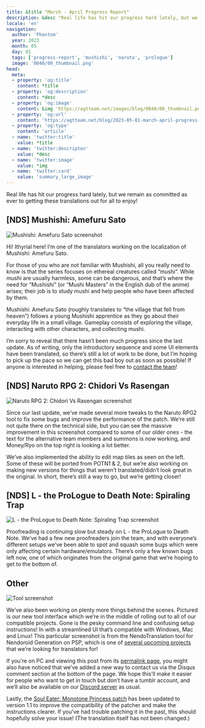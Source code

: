 ```yaml
---
title: &title "March - April Progress Report"
description: &desc "Real life has hit our progress hard lately, but we remain as committed as ever to getting these translations out for all to enjoy!"
locale: 'en'
navigation:
  author: 'Phantom'
  year: 2023
  month: 05
  day: 01
  tags: ['progress-report', 'mushishi', 'naruto', 'prologue']
  image: '0040/00_thumbnail.png'
head:
  meta:
  - property: 'og:title'
    content: *title
  - property: 'og:description'
    content: *desc
  - property: 'og:image'
    content: &img 'https://agtteam.net/images/blog/0040/00_thumbnail.png'
  - property: 'og:url'
    content: 'https://agtteam.net/blog/2023-05-01-march-april-progress-report'
  - property: 'og:type'
    content: 'article'
  - name: 'twitter:title'
    value: *title
  - name: 'twitter:descripton'
    value: *desc
  - name: 'twitter:image'
    value: *img
  - name: 'twitter:card'
    value: 'summary_large_image'
---
```


Real life has hit our progress hard lately, but we remain as committed as ever to getting these translations out for all to enjoy!

## \[NDS\] Mushishi: Amefuru Sato

![Mushishi: Amefuru Sato screenshot](/images/blog/0040/716135016436039680_0.png)

Hi! Ithyrial here! I’m one of the translators working on the localization of Mushishi: Amefuru Sato.

For those of you who are not familiar with Mushishi, all you really need to know is that the series focuses on ethereal creatures called “mushi”. While mushi are usually harmless, some can be dangerous, and that’s where the need for “Mushishi” (or “Mushi Masters” in the English dub of the anime) arises; their job is to study mushi and help people who have been affected by them.

Mushishi: Amefuru Sato (roughly translates to “the village that fell from heaven”) follows a young Mushishi apprentice as they go about their everyday life in a small village. Gameplay consists of exploring the village, interacting with other characters, and collecting mushi.

I’m sorry to reveal that there hasn’t been much progress since the last update. As of writing, only the introductory sequence and some UI elements have been translated, so there’s still a lot of work to be done, but I’m hoping to pick up the pace so we can get this bad boy out as soon as possible! If anyone is interested in helping, please feel free to [contact the team](https://discord.com/invite/UUF7Zbm)!  


## \[NDS\] Naruto RPG 2: Chidori Vs Rasengan

![Naruto RPG 2: Chidori Vs Rasengan screenshot](/images/blog/0040/716135016436039680_1.png)

Since our last update, we’ve made several more tweaks to the Naruto RPG2 tool to fix some bugs and improve the performance of the patch. We’re still not quite there on the technical side, but you can see the massive improvement in this screenshot compared to some of our older ones - the text for the alternative team members and summons is now working, and Money/Ryo on the top right is looking a lot better.

We’ve also implemented the ability to edit map tiles as seen on the left. Some of these will be ported from POTN1 & 2, but we’re also working on making new versions for things that weren’t translated/didn’t look great in the original. In short, there’s still a way to go, but we’re getting closer!


## \[NDS\] L - the ProLogue to Death Note: Spiraling Trap

![L - the ProLogue to Death Note: Spiraling Trap screenshot](/images/blog/0040/716135016436039680_2.png)

Proofreading is continuing slow but steady on L - the ProLogue to Death Note. We’ve had a few new proofreaders join the team, and with everyone’s different setups we’ve been able to spot and squash some bugs which were only affecting certain hardware/emulators. There’s only a few known bugs left now, one of which originates from the original game that we’re hoping to get to the bottom of.


## Other

![Tool screenshot](/images/blog/0040/716135016436039680_3.png)

We’ve also been working on plenty more things behind the scenes. Pictured is our new tool interface which we’re in the middle of rolling out to all of our compatible projects. Gone is the pesky command line and confusing setup instructions! In with a streamlined UI that’s compatible with Windows, Mac and Linux! This particular screenshot is from the NendoTranslation tool for Nendoroid Generation on PSP, which is one of [several upcoming projects](https://agtteam.tumblr.com/projects) that we’re looking for translators for!

If you’re on PC and viewing this post from its [permalink page](https://agtteam.tumblr.com/post/716135016436039680/agt-team-march-april-progress-report), you might also have noticed that we’ve added a new way to contact us via the Disqus comment section at the bottom of the page. We hope this’ll make it easier for people who want to get in touch but don’t have a tumblr account, and we’ll also be available on our [Discord server](https://discord.com/invite/UUF7Zbm) as usual.

Lastly, the [Soul Eater: Monotone Princess patch](https://agtteam.tumblr.com/post/666547893190148097/soul-eater-monotone-princess-english-patch) has been updated to version 1.1 to improve the compatibility of the patcher and make the instructions clearer. If you’ve had trouble patching it in the past, this should hopefully solve your issue! (The translation itself has not been changed.)
